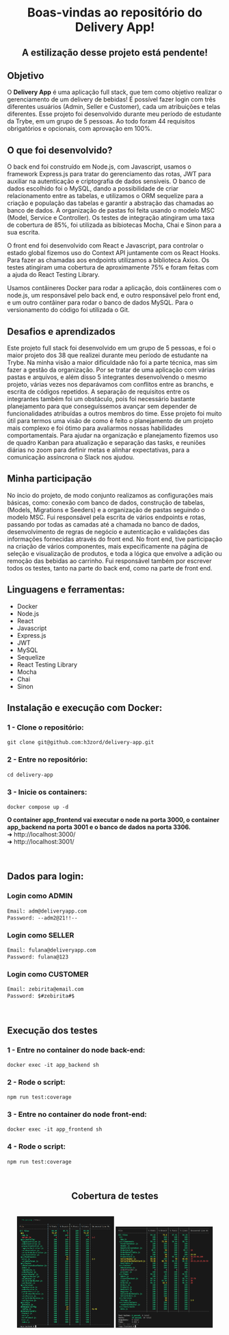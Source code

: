<h1 align="center">Boas-vindas ao repositório do Delivery App!</h1>
<h2 align="center">A estilização desse projeto está pendente!</h2>

## Objetivo

O <strong>Delivery App</strong> é uma aplicação full stack, que tem como objetivo realizar o gerenciamento de um delivery de bebidas!
É possível fazer login com três diferentes usuários (Admin, Seller e Customer), cada um atribuições e telas diferentes. Esse projeto foi desenvolvido durante meu período de estudante da Trybe, em um grupo de 5 pessoas. Ao todo foram 44 requisitos obrigatórios e opcionais, com aprovação em 100%.

## O que foi desenvolvido?

O back end foi construído em Node.js, com Javascript, usamos o framework Express.js para tratar do gerenciamento das rotas, JWT para auxiliar na autenticação e criptografia de dados sensíveis. O banco de dados escolhido foi o MySQL, dando a possibilidade de criar relacionamento entre as tabelas, e utilizamos o ORM sequelize
para a criação e população das tabelas e garantir a abstração das chamadas ao banco de dados. A organização de pastas foi feita usando o modelo MSC (Model, Service e Controller). Os testes de integração atingiram uma taxa de cobertura de 85%, foi utilizada as bibiotecas Mocha, Chai e Sinon para a sua escrita.

O front end foi desenvolvido com React e Javascript, para controlar o estado global fizemos uso do Context API juntamente com os React Hooks.
Para fazer as chamadas aos endpoints utilizamos a biblioteca Axios. Os testes atingiram uma cobertura de aproximamente 75% e foram feitas com a ajuda do React Testing Library.

Usamos contâineres Docker para rodar a aplicação, dois contâineres com o node.js, um responsável pelo back end, e outro responsável pelo front end, e um outro contâiner para rodar o banco de dados MySQL. Para o versionamento do código foi utilizada o Git.

## Desafios e aprendizados

Este projeto full stack foi desenvolvido em um grupo de 5 pessoas, e foi o maior projeto dos 38 que realizei durante meu período de estudante na Trybe. Na minha visão a maior dificuldade não foi a parte técnica, mas sim fazer a gestão da organização. Por se tratar de uma aplicação com várias pastas e arquivos, e além disso 5 integrantes desenvolvendo o mesmo projeto, várias vezes nos deparávamos com conflitos entre as branchs, e escrita de códigos repetidos. A separação de requisitos entre os integrantes também foi um obstáculo, pois foi necessário bastante planejamento para que conseguíssemos avançar sem depender de funcionalidades atribuídas a outros membros do time. Esse projeto foi muito útil para termos uma visão de como é feito o planejamento de um projeto mais complexo e foi ótimo para avaliarmos nossas habilidades comportamentais. Para ajudar na organização e planejamento fizemos uso de quadro Kanban para atualização e separação das tasks, e reuniões diárias no zoom para definir metas e alinhar expectativas, para a comunicação assíncrona o Slack nos ajudou.

## Minha participação

No íncio do projeto, de modo conjunto realizamos as configurações mais básicas, como: conexão com banco de dados, construção de tabelas, (Models, Migrations e Seeders) e a organização de pastas seguindo o modelo MSC. Fui responsável pela escrita de vários endpoints e rotas, passando por todas as camadas até a chamada no banco de dados, desenvolvimento de regras de negócio e autenticação e validações das informações fornecidas através do front end.
No front end, tive participação na criação de vários componentes, mais expecificamente na página de seleção e visualização de produtos, e toda a lógica que envolve a adição ou remoção das bebidas ao carrinho.
Fui responsável também por escrever todos os testes, tanto na parte do back end, como na parte de front end.

## Linguagens e ferramentas:
- Docker
- Node.js
- React
- Javascript
- Express.js
- JWT
- MySQL
- Sequelize
- React Testing Library
- Mocha
- Chai
- Sinon

## Instalação e execução com Docker:

### 1 - Clone o repositório:
```
git clone git@github.com:h3zord/delivery-app.git
```

### 2 - Entre no repositório:
```
cd delivery-app
```

### 3 - Inicie os containers:
```
docker compose up -d
```

<strong>O container app_frontend vai executar o node na porta 3000, o container app_backend na porta 3001 e o banco de dados na porta 3306.</strong>
<br/>
➜ http://localhost:3000/
<br/>
➜ http://localhost:3001/

<br/>

## Dados para login:

### Login como ADMIN
```
Email: adm@deliveryapp.com
Password: --adm2@21!!--
```

### Login como SELLER
```
Email: fulana@deliveryapp.com
Password: fulana@123
```

### Login como CUSTOMER
```
Email: zebirita@email.com
Password: $#zebirita#$
```

<br />

## Execução dos testes

### 1 - Entre no container do node back-end:
```
docker exec -it app_backend sh
```
### 2 - Rode o script:
```
npm run test:coverage
```
### 3 - Entre no container do node front-end:
```
docker exec -it app_frontend sh
```
### 4 - Rode o script:
```
npm run test:coverage
```

<br />

<h2 align="center">Cobertura de testes</h2>
<br />

<div align="center">
  <img
    src="./back-end/assets/backend-tests.png"
    width="45%"
  />
   <img
    src="./front-end/assets/frontend-tests.png"
    width="45%"
  />
</div>
<br />

